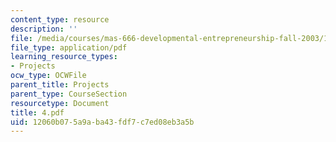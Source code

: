 ```yaml
---
content_type: resource
description: ''
file: /media/courses/mas-666-developmental-entrepreneurship-fall-2003/12060b075a9aba43fdf7c7ed08eb3a5b_4.pdf
file_type: application/pdf
learning_resource_types:
- Projects
ocw_type: OCWFile
parent_title: Projects
parent_type: CourseSection
resourcetype: Document
title: 4.pdf
uid: 12060b07-5a9a-ba43-fdf7-c7ed08eb3a5b
---
```

